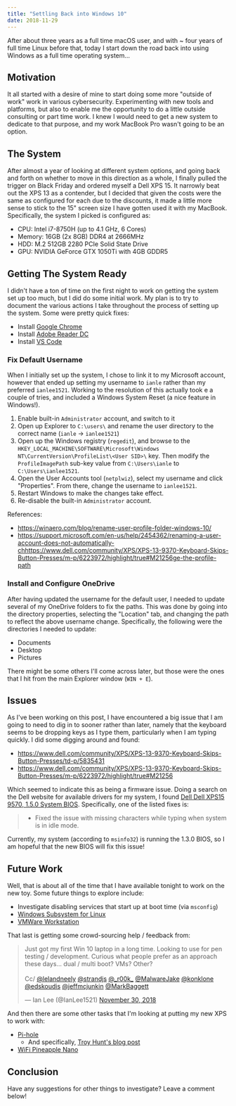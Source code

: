 ```yaml
---
title: "Settling Back into Windows 10"
date: 2018-11-29
---
```


After about three years as a full time macOS user, and with ~ four years of full time Linux before that, today I start down the road back into using Windows as a full time operating system...

## Motivation

It all started with a desire of mine to start doing some more "outside of work" work in various cybersecurity. Experimenting with new tools and platforms, but also to enable me the opportunity to do a little outside consulting or part time work. I knew I would need to get a new system to dedicate to that purpose, and my work MacBook Pro wasn't going to be an option.

## The System

After almost a year of looking at different system options, and going back and forth on whether to move in this direction as a whole, I finally pulled the trigger on Black Friday and ordered myself a Dell XPS 15. It narrowly beat out the XPS 13 as a contender, but I decided that given the costs were the same as configured for each due to the discounts, it made a little more sense to stick to the 15" screen size I have gotten used it with my MacBook. Specifically, the system I picked is configured as:

- CPU: Intel i7-8750H (up to 4.1 GHz, 6 Cores)
- Memory: 16GB (2x 8GB) DDR4 at 2666MHz
- HDD: M.2 512GB 2280 PCIe Solid State Drive
- GPU: NVIDIA GeForce GTX 1050Ti with 4GB GDDR5

## Getting The System Ready

I didn't have a ton of time on the first night to work on getting the system set up too much, but I did do some initial work. My plan is to try to document the various actions I take throughout the process of setting up the system. Some were pretty quick fixes:

- Install [Google Chrome](https://www.google.com/chrome/)
- Install [Adobe Reader DC](https://get.adobe.com/reader/)
- Install [VS Code](https://code.visualstudio.com/)

### Fix Default Username

When I initially set up the system, I chose to link it to my Microsoft account, however that ended up setting my username to `ianle` rather than my preferred `ianlee1521`. Working to the resolution of this actually took e a couple of tries, and included a Windows System Reset (a nice feature in Windows!).

1. Enable built-in `Administrator` account, and switch to it
2. Open up Explorer to `C:\users\` and rename the user directory to the correct name (`ianle` -> `ianlee1521`)
3. Open up the Windows registry (`regedit`), and browse to the `HKEY_LOCAL_MACHINE\SOFTWARE\Microsoft\Windows NT\CurrentVersion\ProfileList\<User SID>\` key. Then modify the `ProfileImagePath` sub-key value from `C:\Users\ianle` to `C:\Users\ianlee1521`.
4. Open the User Accounts tool (`netplwiz`), select my username and click "Properties". From there, change the username to `ianlee1521`.
5. Restart Windows to make the changes take effect.
6. Re-disable the built-in `Administrator` account.

References:
- https://winaero.com/blog/rename-user-profile-folder-windows-10/
- https://support.microsoft.com/en-us/help/2454362/renaming-a-user-account-does-not-automatically-chhttps://www.dell.com/community/XPS/XPS-13-9370-Keyboard-Skips-Button-Presses/m-p/6223972/highlight/true#M21256ge-the-profile-path

### Install and Configure OneDrive

After having updated the username for the default user, I needed to update several of my OneDrive folders to fix the paths. This was done by going into the directory properties, selecting the "Location" tab, and changing the path to reflect the above username change. Specifically, the following were the directories I needed to update:

- Documents
- Desktop
- Pictures

There might be some others I'll come across later, but those were the ones that I hit from the main Explorer window (`WIN + E`).

## Issues

As I've been working on this post, I have encountered a big issue that I am going to need to dig in to sooner rather than later, namely that the keyboard seems to be dropping keys as I type them, particularly when I am typing quickly. I did some digging around and found:

- https://www.dell.com/community/XPS/XPS-13-9370-Keyboard-Skips-Button-Presses/td-p/5835431
- https://www.dell.com/community/XPS/XPS-13-9370-Keyboard-Skips-Button-Presses/m-p/6223972/highlight/true#M21256

Which seemed to indicate this as being a firmware issue. Doing a search on the Dell website for available drivers for my system, I found [Dell Dell XPS15 9570, 1.5.0 System BIOS](https://www.dell.com/support/home/us/en/04/drivers/driversdetails?driverId=5G45W&osCode=WT64A&productCode=xps-15-9570-laptop). Specifically, one of the listed fixes is:

> - Fixed the issue with missing characters while typing when system is in idle mode. 

Currently, my system (according to `msinfo32`) is running the 1.3.0 BIOS, so I am hopeful that the new BIOS will fix this issue!

## Future Work

Well, that is about all of the time that I have available tonight to work on the new toy. Some future things to explore include:

- Investigate disabling services that start up at boot time (via `msconfig`)
- [Windows Subsystem for Linux](https://docs.microsoft.com/en-us/windows/wsl/install-win10)
- [VMWare Workstation](https://www.vmware.com/products/workstation-pro.html)

That last is getting some crowd-sourcing help / feedback from:

<blockquote class="twitter-tweet" data-lang="en"><p lang="en" dir="ltr">Just got my first Win 10 laptop in a long time. Looking to use for pen testing / development. Curious what people prefer as an approach these days... dual / multi boot? VMs? Other?<br><br>Cc/ <a href="https://twitter.com/lelandneely?ref_src=twsrc%5Etfw">@lelandneely</a> <a href="https://twitter.com/strandjs?ref_src=twsrc%5Etfw">@strandjs</a> <a href="https://twitter.com/_r00k_?ref_src=twsrc%5Etfw">@_r00k_</a> <a href="https://twitter.com/MalwareJake?ref_src=twsrc%5Etfw">@MalwareJake</a> <a href="https://twitter.com/konklone?ref_src=twsrc%5Etfw">@konklone</a> <a href="https://twitter.com/edskoudis?ref_src=twsrc%5Etfw">@edskoudis</a> <a href="https://twitter.com/jeffmcjunkin?ref_src=twsrc%5Etfw">@jeffmcjunkin</a> <a href="https://twitter.com/MarkBaggett?ref_src=twsrc%5Etfw">@MarkBaggett</a></p>&mdash; Ian Lee (@IanLee1521) <a href="https://twitter.com/IanLee1521/status/1068375287811891206?ref_src=twsrc%5Etfw">November 30, 2018</a></blockquote>
<script async src="https://platform.twitter.com/widgets.js" charset="utf-8"></script>

And then there are some other tasks that I'm looking at putting my new XPS to work with:

- [Pi-hole](https://pi-hole.net/)
  - And specifically, [Troy Hunt's blog post](https://www.troyhunt.com/mmm-pi-hole/)
- [WiFi Pineapple Nano](https://www.wifipineapple.com/)

## Conclusion

Have any suggestions for other things to investigate? Leave a comment below!

